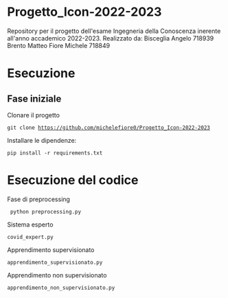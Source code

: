 # Progetto_Icon-2022-2023
Repository per il progetto dell'esame Ingegneria della Conoscenza inerente all'anno accademico 2022-2023.
Realizzato da:
Bisceglia Angelo 718939
Brento Matteo
Fiore Michele 718849

# Esecuzione 
## Fase iniziale

Clonare il progetto 

<code>git clone https://github.com/michelefiore0/Progetto_Icon-2022-2023</code>

Installare le dipendenze:

<code>pip install -r requirements.txt</code>

# Esecuzione del codice
Fase di preprocessing 

<code> python preprocessing.py </code>
  
Sistema esperto 

<code>covid_expert.py</code>
  
Apprendimento supervisionato

<code>apprendimento_supervisionato.py</code>

Apprendimento non supervisionato

<code>apprendimento_non_supervisionato.py</code> 

